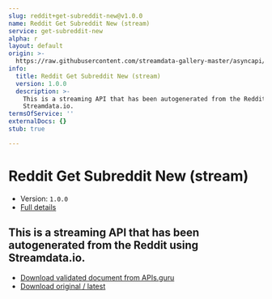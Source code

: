```yaml
---
slug: reddit+get-subreddit-new@v1.0.0
name: Reddit Get Subreddit New (stream)
service: get-subreddit-new
alpha: r
layout: default
origin: >-
  https://raw.githubusercontent.com/streamdata-gallery-master/asyncapi/master/_listings/reddit/reddit-get-subreddit-new-stream-async.md
info:
  title: Reddit Get Subreddit New (stream)
  version: 1.0.0
  description: >-
    This is a streaming API that has been autogenerated from the Reddit using
    Streamdata.io.
termsOfService: ''
externalDocs: {}
stub: true

---
```

# Reddit Get Subreddit New (stream)

* Version: `1.0.0`
* [Full details](../html/reddit+get-subreddit-new@v1.0.0.html)



## This is a streaming API that has been autogenerated from the Reddit using Streamdata.io.



* [Download validated document from APIs.guru](https://raw.githubusercontent.com/APIs-guru/asyncapi-directory/master/docs/APIs/reddit%2Bget-subreddit-new%40v1.0.0.yaml)
* [Download original / latest](https://raw.githubusercontent.com/streamdata-gallery-master/asyncapi/master/_listings/reddit/reddit-get-subreddit-new-stream-async.md)

<script type="application/ld+json">
{
  "@context": "http://schema.org/",
  "@type": "WebAPI",
  "description": "This is a streaming API that has been autogenerated from the Reddit using Streamdata.io.",
  "documentation": "",

  "name": "Reddit Get Subreddit New (stream)"
}
</script>
